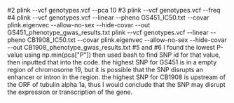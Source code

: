 #2
plink --vcf genotypes.vcf --pca 10
#3
plink --vcf genotypes.vcf --freq 
#4
plink --vcf genotypes.vcf --linear --pheno GS451_IC50.txt --covar plink.eigenvec --allow-no-sex --hide-covar --out GS451_phenotype_gwas_results.txt
plink --vcf genotypes.vcf --linear --pheno CB1908_IC50.txt --covar plink.eigenvec --allow-no-sex --hide-covar --out CB1908_phenotype_gwas_results.txt
#5 and #6 I found the lowest P-value using np.min(pca["P"]) then used bash to find SNP id for that value, then inputted that into the code.
the highest SNP for GS451 is in a empty region of chromosome 19, but it is possible that the SNP disrupts an enhancer or intron in the region.
the highest SNP for CB1908 is upstream of the ORF of tubulin alpha 1a, thus I would conclude that the SNP may disrupt the expression or transcription of the gene.
